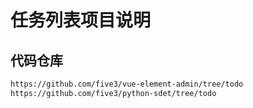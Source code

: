 # 任务列表项目说明

## 代码仓库
```bash
https://github.com/five3/vue-element-admin/tree/todo
https://github.com/five3/python-sdet/tree/todo
```

